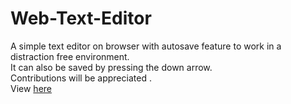 # Web-Text-Editor

A simple text editor on browser with autosave feature to work in a distraction free environment.  
It can also be saved by pressing the down arrow.  
Contributions will be appreciated .  
View [here](https://web-text-editor-b5d3e.web.app/)
